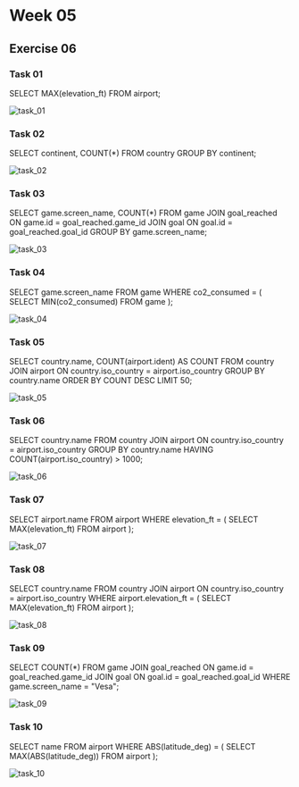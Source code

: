 # Week 05 

## Exercise 06

### Task 01

SELECT MAX(elevation_ft) FROM airport;

![task_01](https://github.com/user-attachments/assets/0f52de35-3c50-4295-8264-155dc0a65c68)

### Task 02

SELECT continent, COUNT(*) 
FROM country
GROUP BY continent;

![task_02](https://github.com/user-attachments/assets/37dfd9a8-a664-403b-bc5f-8a0a8d78659d)

### Task 03

SELECT game.screen_name, COUNT(*)
FROM game
JOIN goal_reached ON game.id = goal_reached.game_id
JOIN goal ON goal.id = goal_reached.goal_id
GROUP BY game.screen_name;

![task_03](https://github.com/user-attachments/assets/2bac7181-d7e4-445f-bf0c-e985796753dd)

### Task 04

SELECT game.screen_name
FROM game
WHERE co2_consumed = (
	SELECT MIN(co2_consumed)
	FROM game
);

![task_04](https://github.com/user-attachments/assets/3b55d83e-988f-4a2f-aa74-8250855690e2)

### Task 05

SELECT country.name, COUNT(airport.ident) AS COUNT
FROM country
JOIN airport ON country.iso_country = airport.iso_country
GROUP BY country.name
ORDER BY COUNT DESC LIMIT 50;

![task_05](https://github.com/user-attachments/assets/ea3307c0-fa2a-40f1-a1e7-9c09f2ef1bdc)

### Task 06

SELECT country.name
FROM country
JOIN airport ON country.iso_country = airport.iso_country
GROUP BY country.name
HAVING COUNT(airport.iso_country) > 1000;

![task_06](https://github.com/user-attachments/assets/1272e8be-57d3-4482-9885-ba6066202689)

### Task 07

SELECT airport.name
FROM airport
WHERE elevation_ft = (
	SELECT MAX(elevation_ft)
	FROM airport
);

![task_07](https://github.com/user-attachments/assets/7be83d4b-0974-4d73-bbe7-aff96ed77ed2)

### Task 08

SELECT country.name
FROM country
JOIN airport ON country.iso_country = airport.iso_country
WHERE airport.elevation_ft = (
	SELECT MAX(elevation_ft)
	FROM airport
);

![task_08](https://github.com/user-attachments/assets/f847bf8b-a669-4f7e-b5a4-d9b4ddaa5bb3)

### Task 09

SELECT COUNT(*)
FROM game
JOIN goal_reached ON game.id = goal_reached.game_id
JOIN goal ON goal.id = goal_reached.goal_id
WHERE game.screen_name = "Vesa";

![task_09](https://github.com/user-attachments/assets/18d0e2cc-2b9d-4036-94b1-52c37fe97e04)

### Task 10

SELECT name
FROM airport 
WHERE ABS(latitude_deg) = (
	SELECT MAX(ABS(latitude_deg))
	FROM airport
);

 ![task_10](https://github.com/user-attachments/assets/77db752e-4a82-4fa9-ab4b-d2af017cdab2)











